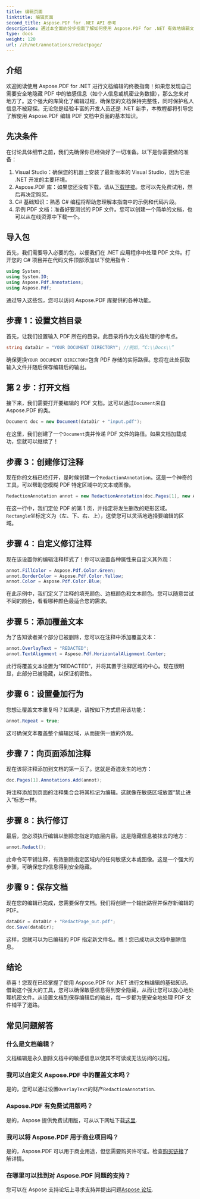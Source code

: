 ```yaml
---
title: 编辑页面
linktitle: 编辑页面
second_title: Aspose.PDF for .NET API 参考
description: 通过本全面的分步指南了解如何使用 Aspose.PDF for .NET 有效地编辑文档。
type: docs
weight: 120
url: /zh/net/annotations/redactpage/
---
```

## 介绍

欢迎阅读使用 Aspose.PDF for .NET 进行文档编辑的终极指南！如果您发现自己需要安全地隐藏 PDF 中的敏感信息（如个人信息或机密业务数据），那么您来对地方了。这个强大的库简化了编辑过程，确保您的文档保持完整性，同时保护私人信息不被窥探。无论您是经验丰富的开发人员还是 .NET 新手，本教程都将引导您了解使用 Aspose.PDF 编辑 PDF 文档中页面的基本知识。

## 先决条件

在讨论具体细节之前，我们先确保你已经做好了一切准备。以下是你需要做的准备：

1. Visual Studio：确保您的机器上安装了最新版本的 Visual Studio，因为它是 .NET 开发的主要环境。
2.  Aspose.PDF 库：如果您还没有下载，请从[下载链接](https://releases.aspose.com/pdf/net/)。您可以先免费试用，然后再决定购买。
3. C# 基础知识：熟悉 C# 编程将帮助您理解本指南中的示例和代码片段。
4. 示例 PDF 文档：准备好要测试的 PDF 文件。您可以创建一个简单的文档，也可以从在线资源中下载一个。

## 导入包

首先，我们需要导入必要的包，以便我们在 .NET 应用程序中处理 PDF 文件。打开您的 C# 项目并在代码文件顶部添加以下使用指令：

```csharp
using System;
using System.IO;
using Aspose.Pdf.Annotations;
using Aspose.Pdf;
```

通过导入这些包，您可以访问 Aspose.PDF 库提供的各种功能。 

## 步骤 1：设置文档目录

首先，让我们设置输入 PDF 所在的目录。此目录将作为文档处理的参考点。

```csharp
string dataDir = "YOUR DOCUMENT DIRECTORY"; //例如，“C:\\Docs\\”
```

确保更换`YOUR DOCUMENT DIRECTORY`包含 PDF 存储的实际路径。您将在此处获取输入文件并随后保存编辑后的输出。

## 第 2 步：打开文档

接下来，我们需要打开要编辑的 PDF 文档。这可以通过`Document`来自 Aspose.PDF 的类。

```csharp
Document doc = new Document(dataDir + "input.pdf");
```

在这里，我们创建了一个`Document`类并传递 PDF 文件的路径。如果文档加载成功，您就可以继续了！

## 步骤 3：创建修订注释

现在你的文档已经打开，是时候创建一个`RedactionAnnotation`。这是一个神奇的工具，可以帮助您模糊 PDF 特定区域中的文本或图像。

```csharp
RedactionAnnotation annot = new RedactionAnnotation(doc.Pages[1], new Aspose.Pdf.Rectangle(200, 500, 300, 600));
```

在这一行中，我们定位 PDF 的第 1 页，并指定将发生删改的矩形区域。`Rectangle`坐标定义为（左、下、右、上），这使您可以灵活地选择要编辑的区域。

## 步骤 4：自定义修订注释

现在该设置你的编辑注释样式了！你可以设置各种属性来自定义其外观：

```csharp
annot.FillColor = Aspose.Pdf.Color.Green;
annot.BorderColor = Aspose.Pdf.Color.Yellow;
annot.Color = Aspose.Pdf.Color.Blue;
```

在此示例中，我们定义了注释的填充颜色、边框颜色和文本颜色。您可以随意尝试不同的颜色，看看哪种颜色最适合您的需求。

## 步骤 5：添加覆盖文本

为了告知读者某个部分已被删除，您可以在注释中添加覆盖文本：

```csharp
annot.OverlayText = "REDACTED";
annot.TextAlignment = Aspose.Pdf.HorizontalAlignment.Center;
```

此行将覆盖文本设置为“REDACTED”，并将其置于注释区域的中心。现在很明显，此部分已被隐藏，以保证机密性。

## 步骤 6：设置叠加行为

您想让覆盖文本重复吗？如果是，请按如下方式启用该功能：

```csharp
annot.Repeat = true;
```

这可确保文本覆盖整个编辑区域，从而提供一致的外观。

## 步骤 7：向页面添加注释

现在该将注释添加到文档的第一页了。这就是奇迹发生的地方：

```csharp
doc.Pages[1].Annotations.Add(annot);
```

将注释添加到页面的注释集合会将其标记为编辑。这就像在敏感区域放置“禁止进入”标志一样。

## 步骤 8：执行修订

最后，您必须执行编辑以删除您指定的底层内容。这是隐藏信息被抹去的地方：

```csharp
annot.Redact();
```

此命令可平铺注释，有效删除指定区域内的任何敏感文本或图像。这是一个强大的步骤，可确保您的信息得到安全隐藏。

## 步骤 9：保存文档

现在您的编辑已完成，您需要保存文档。我们将创建一个输出路径并保存新编辑的 PDF。

```csharp
dataDir = dataDir + "RedactPage_out.pdf";
doc.Save(dataDir);
```

这样，您就可以为已编辑的 PDF 指定新文件名。瞧！您已成功从文档中删除信息。

## 结论

恭喜！您现在已经掌握了使用 Aspose.PDF for .NET 进行文档编辑的基础知识。借助这个强大的工具，您可以确保敏感信息得到安全隐藏，从而让您可以放心地处理机密文件。从设置文档到保存编辑后的输出，每一步都为更安全地处理 PDF 文件铺平了道路。

## 常见问题解答

### 什么是文档编辑？
文档编辑是永久删除文档中的敏感信息以使其不可读或无法访问的过程。

### 我可以自定义 Aspose.PDF 中的覆盖文本吗？
是的，您可以通过设置`OverlayText`的财产`RedactionAnnotation`.

### Aspose.PDF 有免费试用版吗？
是的，Aspose 提供免费试用版，可从以下网址下载[这里](https://releases.aspose.com/).

### 我可以将 Aspose.PDF 用于商业项目吗？
是的，Aspose.PDF 可以用于商业用途，但您需要购买许可证。检查[购买链接](https://purchase.aspose.com/buy)了解详情。

### 在哪里可以找到对 Aspose.PDF 问题的支持？
您可以在 Aspose 支持论坛上寻求支持并提出问题[Aspose 论坛](https://forum.aspose.com/c/pdf/10).